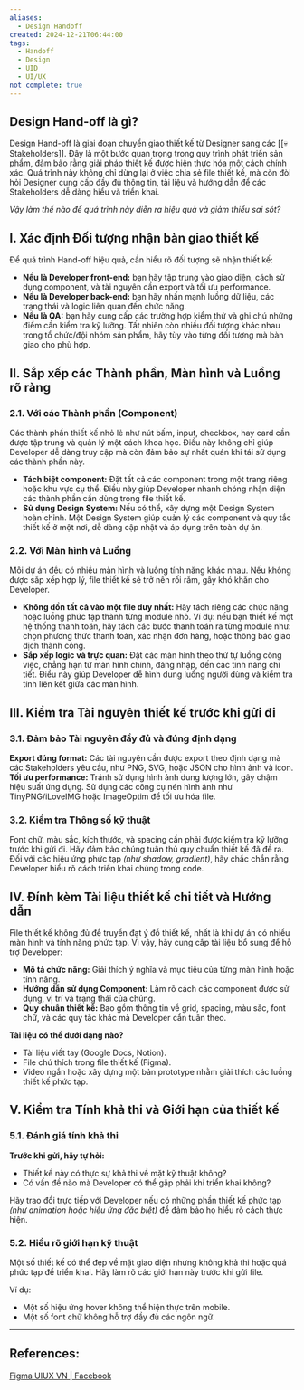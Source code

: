 ```yaml
---
aliases:
  - Design Handoff
created: 2024-12-21T06:44:00
tags:
  - Handoff
  - Design
  - UID
  - UI/UX
not complete: true
---
```

## Design Hand-off là gì?

Design Hand-off là giai đoạn chuyển giao thiết kế từ Designer sang các [[💀 Stakeholders]]. Đây là một bước quan trọng trong quy trình phát triển sản phẩm, đảm bảo rằng giải pháp thiết kế được hiện thực hóa một cách chính xác. Quá trình này không chỉ dừng lại ở việc chia sẻ file thiết kế, mà còn đòi hỏi Designer cung cấp đầy đủ thông tin, tài liệu và hướng dẫn để các Stakeholders dễ dàng hiểu và triển khai.

*Vậy làm thế nào để quá trình này diễn ra hiệu quả và giảm thiểu sai sót?*

## I. Xác định Đối tượng nhận bàn giao thiết kế

Để quá trình Hand-off hiệu quả, cần hiểu rõ đối tượng sẽ nhận thiết kế:
- **Nếu là Developer front-end:** bạn hãy tập trung vào giao diện, cách sử dụng component, và tài nguyên cần export và tối ưu performance.
- **Nếu là Developer back-end:** bạn hãy nhấn mạnh luồng dữ liệu, các trạng thái và logic liên quan đến chức năng.
- **Nếu là QA:** bạn hãy cung cấp các trường hợp kiểm thử và ghi chú những điểm cần kiểm tra kỹ lưỡng.
Tất nhiên còn nhiều đối tượng khác nhau trong tổ chức/đội nhóm sản phẩm, hãy tùy vào từng đối tượng mà bàn giao cho phù hợp. 

## II. Sắp xếp các Thành phần, Màn hình và Luồng rõ ràng

### 2.1. Với các Thành phần (Component)

Các thành phần thiết kế nhỏ lẻ như nút bấm, input, checkbox, hay card cần được tập trung và quản lý một cách khoa học. Điều này không chỉ giúp Developer dễ dàng truy cập mà còn đảm bảo sự nhất quán khi tái sử dụng các thành phần này.
- **Tách biệt component:** Đặt tất cả các component trong một trang riêng hoặc khu vực cụ thể. Điều này giúp Developer nhanh chóng nhận diện các thành phần cần dùng trong file thiết kế.
- **Sử dụng Design System:** Nếu có thể, xây dựng một Design System hoàn chỉnh. Một Design System giúp quản lý các component và quy tắc thiết kế ở một nơi, dễ dàng cập nhật và áp dụng trên toàn dự án.

### 2.2. Với Màn hình và Luồng

Mỗi dự án đều có nhiều màn hình và luồng tính năng khác nhau. Nếu không được sắp xếp hợp lý, file thiết kế sẽ trở nên rối rắm, gây khó khăn cho Developer.
- **Không dồn tất cả vào một file duy nhất:** Hãy tách riêng các chức năng hoặc luồng phức tạp thành từng module nhỏ. Ví dụ: nếu bạn thiết kế một hệ thống thanh toán, hãy tách các bước thanh toán ra từng module như: chọn phương thức thanh toán, xác nhận đơn hàng, hoặc thông báo giao dịch thành công.
- **Sắp xếp logic và trực quan:** Đặt các màn hình theo thứ tự luồng công việc, chẳng hạn từ màn hình chính, đăng nhập, đến các tính năng chi tiết. Điều này giúp Developer dễ hình dung luồng người dùng và kiểm tra tính liên kết giữa các màn hình.

## III. Kiểm tra Tài nguyên thiết kế trước khi gửi đi

### 3.1. Đảm bảo Tài nguyên đầy đủ và đúng định dạng

**Export đúng format:** Các tài nguyên cần được export theo định dạng mà các Stakeholders yêu cầu, như PNG, SVG, hoặc JSON cho hình ảnh và icon.
**Tối ưu performance:** Tránh sử dụng hình ảnh dung lượng lớn, gây chậm hiệu suất ứng dụng. Sử dụng các công cụ nén hình ảnh như TinyPNG/iLoveIMG hoặc ImageOptim để tối ưu hóa file.

### 3.2. Kiểm tra Thông số kỹ thuật

Font chữ, màu sắc, kích thước, và spacing cần phải được kiểm tra kỹ lưỡng trước khi gửi đi. Hãy đảm bảo chúng tuân thủ quy chuẩn thiết kế đã đề ra.
Đối với các hiệu ứng phức tạp *(như shadow, gradient)*, hãy chắc chắn rằng Developer hiểu rõ cách triển khai chúng trong code.

## IV. Đính kèm Tài liệu thiết kế chi tiết và Hướng dẫn

File thiết kế không đủ để truyền đạt ý đồ thiết kế, nhất là khi dự án có nhiều màn hình và tính năng phức tạp. Vì vậy, hãy cung cấp tài liệu bổ sung để hỗ trợ Developer:
- **Mô tả chức năng:** Giải thích ý nghĩa và mục tiêu của từng màn hình hoặc tính năng.
- **Hướng dẫn sử dụng Component:** Làm rõ cách các component được sử dụng, vị trí và trạng thái của chúng.
- **Quy chuẩn thiết kế:** Bao gồm thông tin về grid, spacing, màu sắc, font chữ, và các quy tắc khác mà Developer cần tuân theo.

**Tài liệu có thể dưới dạng nào?**
- Tài liệu viết tay (Google Docs, Notion).
- File chú thích trong file thiết kế (Figma).
- Video ngắn hoặc xây dựng một bản prototype nhằm giải thích các luồng thiết kế phức tạp.

## V. Kiểm tra Tính khả thi và Giới hạn của thiết kế

### 5.1. Đánh giá tính khả thi

**Trước khi gửi, hãy tự hỏi:**
- Thiết kế này có thực sự khả thi về mặt kỹ thuật không?
- Có vấn đề nào mà Developer có thể gặp phải khi triển khai không?

Hãy trao đổi trực tiếp với Developer nếu có những phần thiết kế phức tạp *(như animation hoặc hiệu ứng đặc biệt)* để đảm bảo họ hiểu rõ cách thực hiện.

### 5.2. Hiểu rõ giới hạn kỹ thuật

Một số thiết kế có thể đẹp về mặt giao diện nhưng không khả thi hoặc quá phức tạp để triển khai. Hãy làm rõ các giới hạn này trước khi gửi file. 

Ví dụ:
- Một số hiệu ứng hover không thể hiện thực trên mobile.
- Một số font chữ không hỗ trợ đầy đủ các ngôn ngữ.

---
## References:
[Figma UIUX VN | Facebook](https://www.facebook.com/groups/112822915025011?multi_permalinks=448684208105545&hoisted_section_header_type=recently_seen)
